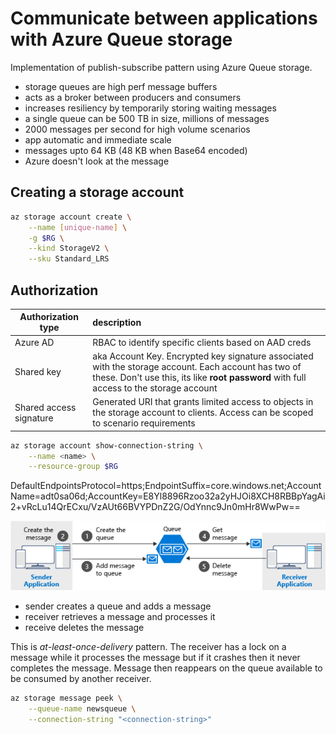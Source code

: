 # Communicate between applications with Azure Queue storage

Implementation of publish-subscribe pattern using Azure Queue storage.

- storage queues are high perf message buffers
- acts as a broker between producers and consumers
- increases resiliency by temporarily storing waiting messages
- a single queue can be 500 TB in size, millions of messages
- 2000 messages per second for high volume scenarios
- app automatic and immediate scale
- messages upto 64 KB (48 KB when Base64 encoded)
- Azure doesn't look at the message


## Creating a storage account

```sh
az storage account create \
    --name [unique-name] \
    -g $RG \
    --kind StorageV2 \
    --sku Standard_LRS
```


## Authorization

| Authorization type | description |
| --- | :--- |
| Azure AD | RBAC to identify specific clients based on AAD creds |
| Shared key | aka Account Key. Encrypted key signature associated with the storage account. Each account has two of these. Don't use this, its like **root password** with full access to the storage account |
| Shared access signature | Generated URI that grants limited access to objects in the storage account to clients. Access can be scoped to scenario requirements |


```sh
az storage account show-connection-string \
    --name <name> \
    --resource-group $RG
```

DefaultEndpointsProtocol=https;EndpointSuffix=core.windows.net;AccountName=adt0sa06d;AccountKey=E8Yl8896Rzoo32a2yHJOi8XCH8RBBpYagAi2+vRcLu14QrECxu/VzAUt66BVYPDnZ2G/OdYnnc9Jn0mHr8WwPw==


![](assets/6d-message-flow.png)

- sender creates a queue and adds a message
- receiver retrieves a message and processes it
- receive deletes the message

This is *at-least-once-delivery* pattern. The receiver has a lock on a message while it processes the message but if it crashes then it never completes the message. Message then reappears on the queue available to be consumed by another receiver.


```sh
az storage message peek \
    --queue-name newsqueue \
    --connection-string "<connection-string>"
```
